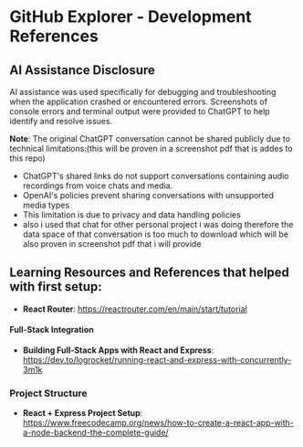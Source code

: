 # GitHub Explorer - Development References

## AI Assistance Disclosure

AI assistance was used specifically for debugging and troubleshooting when the application crashed or encountered errors. Screenshots of console errors and terminal output were provided to ChatGPT to help identify and resolve issues.

**Note**: The original ChatGPT conversation cannot be shared publicly due to technical limitations:(this will be proven in a screenshot pdf that is addes to this repo)
- ChatGPT's shared links do not support conversations containing audio recordings from voice chats and media.
- OpenAI's policies prevent sharing conversations with unsupported media types
- This limitation is due to privacy and data handling policies
- also i used that chat for other personal project i was doing therefore the data space of that conversation is too much to download which will be also proven in screenshot pdf that i will provide 

## Learning Resources and References that helped with first setup:

- **React Router**: https://reactrouter.com/en/main/start/tutorial

#### Full-Stack Integration
- **Building Full-Stack Apps with React and Express**: https://dev.to/logrocket/running-react-and-express-with-concurrently-3m1k

### Project Structure
- **React + Express Project Setup**: https://www.freecodecamp.org/news/how-to-create-a-react-app-with-a-node-backend-the-complete-guide/

